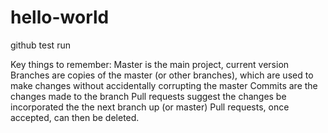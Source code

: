 # hello-world
github test run

Key things to remember:
Master is the main project, current version
Branches are copies of the master (or other branches), which are used to make changes without accidentally corrupting the master
Commits are the changes made to the branch
Pull requests suggest the changes be incorporated the the next branch up (or master)
Pull requests, once accepted, can then be deleted.
